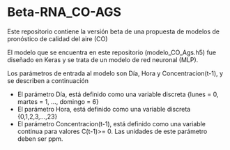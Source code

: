 # Beta-RNA_CO-AGS
Este repositorio contiene la versión beta de una propuesta de modelos de pronóstico de calidad del aire (CO)

El modelo que se encuentra en este repositorio (modelo_CO_Ags.h5) fue diseñado en Keras y se trata de un modelo de red neuronal (MLP).

Los parámetros de entrada al modelo son Día, Hora y Concentracion(t-1), y se describen a continuación

* El parámetro Día, está definido como una variable discreta {lunes = 0, martes = 1, ..., domingo = 6}
* El parámetro Hora, está definido como una variable discreta {0,1,2,3,...,23}
* El parámetro Concentracion(t-1), está definido como una variable continua para valores C(t-1)>= 0. Las unidades de este parámetro deben ser ppm.

